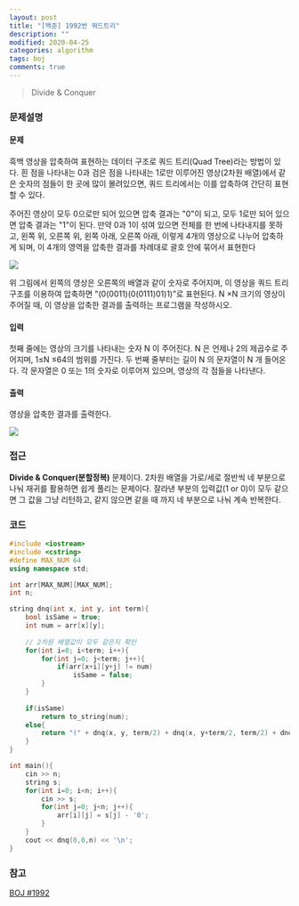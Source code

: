 ```yaml
---
layout: post
title: "[백준] 1992번 쿼드트리"
description: ""
modified: 2020-04-25
categories: algorithm
tags: boj
comments: true
---
```


> Divide & Conquer

### 문제설명

#### 문제
흑백 영상을 압축하여 표현하는 데이터 구조로 쿼드 트리(Quad Tree)라는 방법이 있다. 흰 점을 나타내는 0과 검은 점을 나타내는 1로만 이루어진 영상(2차원 배열)에서 같은 숫자의 점들이 한 곳에 많이 몰려있으면, 쿼드 트리에서는 이를 압축하여 간단히 표현할 수 있다.

주어진 영상이 모두 0으로만 되어 있으면 압축 결과는 "0"이 되고, 모두 1로만 되어 있으면 압축 결과는 "1"이 된다. 만약 0과 1이 섞여 있으면 전체를 한 번에 나타내지를 못하고, 왼쪽 위, 오른쪽 위, 왼쪽 아래, 오른쪽 아래, 이렇게 4개의 영상으로 나누어 압축하게 되며, 이 4개의 영역을 압축한 결과를 차례대로 괄호 안에 묶어서 표현한다

<img src="https://www.dropbox.com/s/zyh2do6er2tpyxi/1992.png?dl=1">

위 그림에서 왼쪽의 영상은 오른쪽의 배열과 같이 숫자로 주어지며, 이 영상을 쿼드 트리 구조를 이용하여 압축하면 "(0(0011)(0(0111)01)1)"로 표현된다.  N ×N 크기의 영상이 주어질 때, 이 영상을 압축한 결과를 출력하는 프로그램을 작성하시오.

#### 입력
첫째 줄에는 영상의 크기를 나타내는 숫자 N 이 주어진다. N 은 언제나 2의 제곱수로 주어지며, 1≤N ≤64의 범위를 가진다. 두 번째 줄부터는 길이 N 의 문자열이 N 개 들어온다. 각 문자열은 0 또는 1의 숫자로 이루어져 있으며, 영상의 각 점들을 나타낸다.

#### 출력
영상을 압축한 결과를 출력한다.

<img src="https://www.dropbox.com/s/tmvlyw92gknu7d0/1992_example.PNG?dl=1">

### 접근
**Divide & Conquer(분할정복)** 문제이다. 2차원 배열을 가로/세로 절반씩 네 부분으로 나눠 재귀를 활용하면 쉽게 풀리는 문제이다. 잘라낸 부분의 입력값(1 or 0)이 모두 같으면 그 값을 그냥 리턴하고, 같지 않으면 같을 때 까지 네 부분으로 나눠 계속 반복한다.


### 코드
```cpp
#include <iostream>
#include <cstring>
#define MAX_NUM 64
using namespace std;

int arr[MAX_NUM][MAX_NUM];
int n;

string dnq(int x, int y, int term){
	bool isSame = true;
	int num = arr[x][y];
	
    // 2차원 배열값이 모두 같은지 확인
	for(int i=0; i<term; i++){
		for(int j=0; j<term; j++){
			if(arr[x+i][y+j] != num)
				isSame = false;
		}
	}
	
	if(isSame)
		return to_string(num);
	else{
		return "(" + dnq(x, y, term/2) + dnq(x, y+term/2, term/2) + dnq(x+term/2, y, term/2) + dnq(x+term/2, y+term/2, term/2) + ")";
	}
}

int main(){
	cin >> n;
	string s;
	for(int i=0; i<n; i++){
		cin >> s;
		for(int j=0; j<n; j++){
			arr[i][j] = s[j] - '0';
		}
	}
	cout << dnq(0,0,n) << '\n';
}
```

### 참고
[BOJ #1992](https://www.acmicpc.net/problem/1992)  
